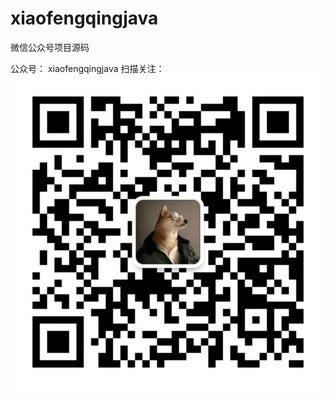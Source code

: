 # xiaofengqingjava
微信公众号项目源码

公众号：  xiaofengqingjava
扫描关注：![xiaofengqingjava](xiaofengqingjava.jpg)


